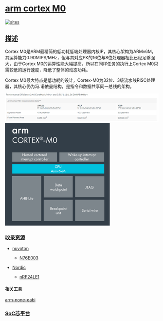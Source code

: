 ﻿# [arm cortex M0](https://github.com/SoCXin/CM0)

[![sites](http://182.61.61.133/link/resources/SoC.png)](http://SoC.Xin)  

## [描述](https://github.com/SoCXin/CM0/wiki) 

Cortex M0是ARM最精简的低功耗低端处理器内核IP，其核心架构为ARMv6M，其运算能力0.9DMIPS/MHz，但与其对应PK的16位与8位处理器相比已经足够强大，由于Cortex M0的运算性能大幅提高，所以在同样任务的执行上Cortex M0只需较低的运行速度，降低了整体的动态功耗。

Cortex M0最大特点是低功耗的设计，Cortex-M0为32位、3级流水线RISC处理器，其核心仍为冯.诺依曼结构，是指令和数据共享同一总线的架构。


[![sites](docs/M0.png)](https://developer.arm.com/ip-products/processors/cortex-m/cortex-m0) 
[![sites](docs/CM0.png)](https://developer.arm.com/ip-products/processors/cortex-m/cortex-m0) 

### [收录资源](https://github.com/SoCXin/8051)

* [nuvoton](https://github.com/SoCXin/nuvoton)
    * [N76E003](https://github.com/SoCXin/N76E003)

* [Nordic](https://github.com/SoCXin/Nordic)
    * [nRF24LE1](https://github.com/SoCXin/nRF24LE1)

#### 相关工具

[arm-none-eabi](https://github.com/SoCXin/arm-none-eabi) 

###  [SoC芯平台](http://SoC.Xin) 

